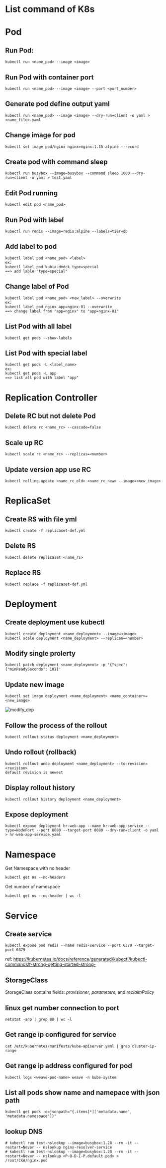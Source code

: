 # List command of K8s
# Pod
## Run Pod:
```
kubectl run <name_pod> --image <image>
```
## Run Pod with container port
```
kubectl run <name_pod> --image <image> --port <port_number>
```
## Generate pod define output yaml
```
kubectl run <name_pod> --image <image> --dry-run=client -o yaml > <name_file>.yaml
```
## Change image for pod
```
kubectl set image pod/nginx nginx=nginx:1.15-alpine --record
```
## Create pod with command sleep
```
kubectl run busybox --image=busybox --command sleep 1000 --dry-run=client -o yaml > test.yaml
```
## Edit Pod running
```
kubectl edit pod <name_pod>
```
## Run Pod with label
```
kubectl run redis --image=redis:alpine --labels=tier=db
```
## Add label to pod
```
kubectl label pod <name_pod> <label>
ex:
kubectl label pod kubia-dmdck type=special
==> add lable "type=special"
```
## Change label of Pod
```
kubectl label pod <name_pod> <new_label> --overwrite
ex:
kubectl label pod nginx app=nginx-01 --overwrite
==> change label from "app=nginx" to "app=nginx-01"
```
## List Pod with all label
```
kubectl get pods --show-labels
```
## List Pod with special label
```
kubectl get pods -L <label_name>
ex:
kubectl get pods -L app
==> list all pod with label "app"
```
# Replication Controller
## Delete RC but not delete Pod
```
kubectl delete rc <name_rc> --cascade=false
```
## Scale up RC
```
kubectl scale rc <name_rc> --replicas=<number>
```
## Update version app use RC
```
kubectl rolling-update <name_rc_old> <name_rc_new> --image=<new_image>
```
# ReplicaSet
## Create RS with file yml
```
kubectl create -f replicaset-def.yml
```
## Delete RS
```
kubectl delete replicaset <name_rs>
```
## Replace RS
```
kubectl replace -f replicaset-def.yml
```
# Deployment
## Create deployment use kubectl
```
kubectl create deployment <name_deployment> --image=<image>
kubectl scale deployment <name_deployment> --replicas=<number>
```
## Modify single prolerty
```
kubectl patch deployment <name_deployment> -p '{"spec": {"minReadySeconds": 10}}'
```
## Update new image
```
kubectl set image deployment <name_deployment> <name_container>=<new_image>
```
![modify_dep](./images/modify_deployment.png)
## Follow the process of the rollout
```
kubectl rollout status deployment <name_deployment>
```
## Undo rollout (rollback)
```
kubectl rollout undo deployment <name_deployment> --to-revision=<revision>
default revision is newest
```
## Display rollout history
```
kubectl rollout history deployment <name_deployment>
```
## Expose deployment
```
kubectl expose deployment hr-web-app --name hr-web-app-service --type=NodePort --port 8080 --target-port 8080 --dry-run=client -o yaml > hr-web-app-service.yaml
```
# Namespace
Get Namespace with no header
```
kubectl get ns --no-headers
```
Get number of namespace
```
kubectl get ns --no-header | wc -l
```
# Service
## Create service
```
kubectl expose pod redis --name redis-service --port 6379 --target-port 6379 
```

ref: https://kubernetes.io/docs/reference/generated/kubectl/kubectl-commands#-strong-getting-started-strong-
## StorageClass
StorageClass contains fields: *provisioner*, *parameters*, and *reclaimPolicy*

## linux get number connection to port
```
netstat -anp | grep 80 | wc -l
```
## Get range ip configured for service
```
cat /etc/kubernetes/manifests/kube-apiserver.yaml | grep cluster-ip-range
```
## Get range ip address configured for pod
```
kubectl logs <weave-pod-name> weave -n kube-system
```
## List all pods show name and namepace with json path
```
kubectl get pods -o=jsonpath="{.items[*]['metadata.name', 'metadata.namespace']}"
```
## lookup DNS
```
# kubectl run test-nslookup --image=busybox:1.28 --rm -it --restart=Never -- nslookup nginx-resolver-service
# kubectl run test-nslookup --image=busybox:1.28 --rm -it --restart=Never -- nslookup <P-O-D-I-P.default.pod> > /root/CKA/nginx.pod
```